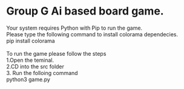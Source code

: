 # Group G Ai based board game.

Your system requires Python with Pip to run the game.<br />
Please type the following command to install colorama dependecies.<br />
pip install colorama
<br />
<br />
To run the game please follow the steps <br />
1.Open the teminal. <br />
2.CD into the src folder <br />
3. Run the folloing command <br />
    python3 game.py
